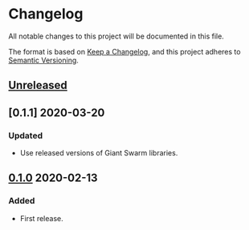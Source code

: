 # Changelog

All notable changes to this project will be documented in this file.

The format is based on [Keep a Changelog](https://keepachangelog.com/en/1.0.0/),
and this project adheres to [Semantic Versioning](https://semver.org/spec/v2.0.0.html).

## [Unreleased]

## [0.1.1] 2020-03-20

### Updated

- Use released versions of Giant Swarm libraries.

## [0.1.0] 2020-02-13

### Added

- First release.

[Unreleased]: https://github.com/giantswarm/microkit/compare/v0.1.0...HEAD
[0.1.0]: https://github.com/giantswarm/microkit/releases/tag/v0.1.0
